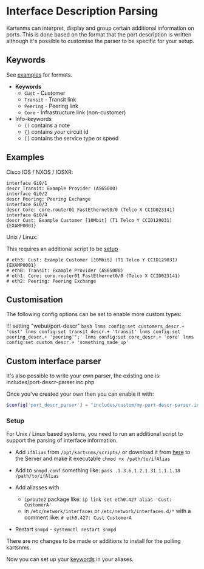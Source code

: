 # Interface Description Parsing

Kartsnms can interpret, display and group certain additional information on ports.
This is done based on the format that the port description is written
although it's possible  to customise the parser to be specific for your setup.

## Keywords

See [examples](#examples) for formats.

- **Keywords**
  - `Cust`    - Customer
  - `Transit` - Transit link
  - `Peering` - Peering link
  - `Core`    - Infrastructure link (non-customer)
- Info-keywords
  - `()` contains a note
  - `{}` contains *your* circuit id
  - `[]` contains the service type or speed

## Examples

Cisco IOS / NXOS / IOSXR:

```text
interface Gi0/1
descr Transit: Example Provider (AS65000)
interface Gi0/2
descr Peering: Peering Exchange
interface Gi0/3
descr Core: core.router01 FastEthernet0/0 (Telco X CCID023141)
interface Gi0/4
descr Cust: Example Customer [10Mbit] (T1 Telco Y CCID129031) {EXAMP0001}
```

Unix / Linux:

This requires an additional script to be [setup](#setup)

```text
# eth3: Cust: Example Customer [10Mbit] (T1 Telco Y CCID129031) {EXAMP0001}
# eth0: Transit: Example Provider (AS65000)
# eth1: Core: core.router01 FastEthernet0/0 (Telco X CCID023141)
# eth2: Peering: Peering Exchange
```

## Customisation

The following config options can be set to enable more custom types:

!!! setting "webui/port-descr"
    ```bash
    lnms config:set customers_descr.+ 'cust'
    lnms config:set transit_descr.+ 'transit'
    lnms config:set peering_descr.+ 'peering'";'
    lnms config:set core_descr.+ 'core'
    lnms config:set custom_descr.+ 'something_made_up'
    ```

## Custom interface parser

It's also possible to write your own parser, the existing one is: includes/port-descr-parser.inc.php

Once you've created your own then you can enable it with:

```php
$config['port_descr_parser'] = "includes/custom/my-port-descr-parser.inc.php";
```

### Setup

For Unix / Linux based systems, you need to run an additional script
to support the parsing of interface information.

- Add `ifAlias` from `/opt/kartsnms/scripts/` or download it from
  [here](https://github.com/jadounrahul/kartsnms/blob/master/scripts/ifAlias)
  to the Server and make it executable `chmod +x /path/to/ifAlias`
- Add to `snmpd.conf` something like:
    ``pass .1.3.6.1.2.1.31.1.1.1.18 /path/to/ifAlias``
- Add aliasses with
  - `iproute2` package like:
    ``ip link set eth0.427 alias 'Cust: CustomerA'``
  - in `/etc/network/interfaces` or `/etc/network/interfaces.d/*` with a comment like:
    ``# eth0.427: Cust CustomerA``

- Restart `snmpd` - `systemctl restart snmpd`

There are no changes to be made or additions to install for the polling kartsnms.

Now you can set up your [keywords](#keywords) in your aliases.
